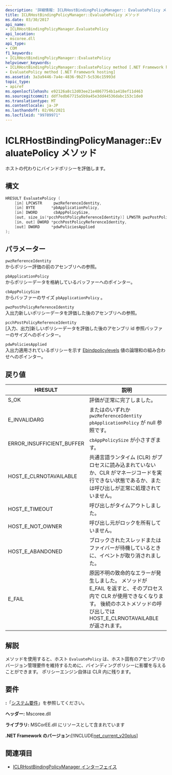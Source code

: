 ```yaml
---
description: '詳細情報: ICLRHostBindingPolicyManager:: EvaluatePolicy メソッド'
title: ICLRHostBindingPolicyManager::EvaluatePolicy メソッド
ms.date: 03/30/2017
api_name:
- ICLRHostBindingPolicyManager.EvaluatePolicy
api_location:
- mscoree.dll
api_type:
- COM
f1_keywords:
- ICLRHostBindingPolicyManager::EvaluatePolicy
helpviewer_keywords:
- ICLRHostBindingPolicyManager::EvaluatePolicy method [.NET Framework hosting]
- EvaluatePolicy method [.NET Framework hosting]
ms.assetid: 3a3a9446-7a4e-4836-9b27-5c536c15993d
topic_type:
- apiref
ms.openlocfilehash: e92126a8c12d03ee21e4867754b1a418ef11d463
ms.sourcegitcommit: ddf7edb67715a5b9a45e3dd44536dabc153c1de0
ms.translationtype: MT
ms.contentlocale: ja-JP
ms.lasthandoff: 02/06/2021
ms.locfileid: "99789971"
---
```

# <a name="iclrhostbindingpolicymanagerevaluatepolicy-method"></a>ICLRHostBindingPolicyManager::EvaluatePolicy メソッド

ホストの代わりにバインドポリシーを評価します。  
  
## <a name="syntax"></a>構文  
  
```cpp  
HRESULT EvaluatePolicy (  
    [in] LPCWSTR     pwzReferenceIdentity,  
    [in] BYTE       *pbApplicationPolicy,  
    [in] DWORD       cbAppPolicySize,  
    [out, size_is(*pcchPostPolicyReferenceIdentity)] LPWSTR pwzPostPolicyReferenceIdentity,  
    [in, out] DWORD *pcchPostPolicyReferenceIdentity,  
    [out] DWORD     *pdwPoliciesApplied  
);  
```  
  
## <a name="parameters"></a>パラメーター  

 `pwzReferenceIdentity`  
 からポリシー評価の前のアセンブリへの参照。  
  
 `pbApplicationPolicy`  
 からポリシーデータを格納しているバッファーへのポインター。  
  
 `cbAppPolicySize`  
 からバッファーのサイズ `pbApplicationPolicy` 。  
  
 `pwzPostPolicyReferenceIdentity`  
 入出力新しいポリシーデータを評価した後のアセンブリへの参照。  
  
 `pcchPostPolicyReferenceIdentity`  
 [入力、出力]新しいポリシーデータを評価した後のアセンブリ id 参照バッファーのサイズへのポインター。  
  
 `pdwPoliciesApplied`  
 入出力適用されているポリシーを示す [Ebindpolicylevels](ebindpolicylevels-enumeration.md) 値の論理和の組み合わせへのポインター。  
  
## <a name="return-value"></a>戻り値  
  
|HRESULT|説明|  
|-------------|-----------------|  
|S_OK|評価が正常に完了しました。|  
|E_INVALIDARG|またはのいずれか `pwzReferenceIdentity` `pbApplicationPolicy` が null 参照です。|  
|ERROR_INSUFFICIENT_BUFFER|`cbAppPolicySize` が小さすぎます。|  
|HOST_E_CLRNOTAVAILABLE|共通言語ランタイム (CLR) がプロセスに読み込まれていないか、CLR がマネージコードを実行できない状態であるか、または呼び出しが正常に処理されていません。|  
|HOST_E_TIMEOUT|呼び出しがタイムアウトしました。|  
|HOST_E_NOT_OWNER|呼び出し元がロックを所有していません。|  
|HOST_E_ABANDONED|ブロックされたスレッドまたはファイバーが待機しているときに、イベントが取り消されました。|  
|E_FAIL|原因不明の致命的なエラーが発生しました。 メソッドが E_FAIL を返すと、そのプロセス内で CLR が使用できなくなります。 後続のホストメソッドの呼び出しでは HOST_E_CLRNOTAVAILABLE が返されます。|  
  
## <a name="remarks"></a>解説  

 メソッドを使用すると、ホスト `EvaluatePolicy` は、ホスト固有のアセンブリのバージョン管理要件を維持するために、バインディングポリシーに影響を与えることができます。 ポリシーエンジン自体は CLR 内に残ります。  
  
## <a name="requirements"></a>要件  

 **:**「[システム要件](../../get-started/system-requirements.md)」を参照してください。  
  
 **ヘッダー:** Mscoree.dll  
  
 **ライブラリ:** MSCorEE.dll にリソースとして含まれています  
  
 **.NET Framework のバージョン:**[!INCLUDE[net_current_v20plus](../../../../includes/net-current-v20plus-md.md)]  
  
## <a name="see-also"></a>関連項目

- [ICLRHostBindingPolicyManager インターフェイス](iclrhostbindingpolicymanager-interface.md)

